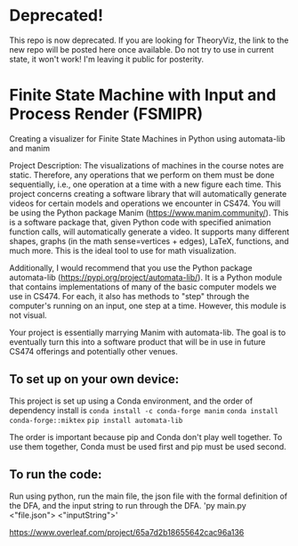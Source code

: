 # Deprecated!
This repo is now deprecated. If you are looking for TheoryViz, the link to the new repo will be posted here once available. Do not try to use in current state, it won't work! I'm leaving it public for posterity.

# Finite State Machine with Input and Process Render (FSMIPR)
Creating a visualizer for Finite State Machines in Python using automata-lib and manim

Project Description: The visualizations of machines in the course notes are static. Therefore, any operations that we perform on them must be done sequentially, i.e., one operation at a time with a new figure each time. This project concerns creating a software library that will automatically generate videos for certain models and operations we encounter in CS474. You will be using the Python package Manim (https://www.manim.community/). This is a software package that, given Python code with specified animation function calls, will automatically generate a video. It supports many different shapes, graphs (in the math sense=vertices + edges), LaTeX, functions, and much more. This is the ideal tool to use for math visualization. 

Additionally, I would recommend that you use the Python package automata-lib (https://pypi.org/project/automata-lib/). It is a Python module that contains implementations of many of the basic computer models we use in CS474. For each, it also has methods to "step" through the computer's running on an input, one step at a time. However, this module is not visual.

Your project is essentially marrying Manim with automata-lib. The goal is to eventually turn this into a software product that will be in use in future CS474 offerings and potentially other venues.

## To set up on your own device:
This project is set up using a Conda environment, and the order of dependency install is
`conda install -c conda-forge manim`
`conda install conda-forge::miktex`
`pip install automata-lib`

The order is important because pip and Conda don't play well together. To use them together, Conda must be used first and pip must be used second.


## To run the code:
Run using python, run the main file, the json file with the formal definition of the DFA, and the input string to run through the DFA.
'py main.py <"file.json"> <"inputString">'















https://www.overleaf.com/project/65a7d2b18655642cac96a136
